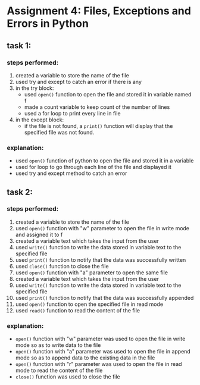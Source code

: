 # Assignment 4: Files, Exceptions and Errors in Python

## task 1:

### steps performed:
1. created a variable to store the name of the file
2. used try and except to catch an error if there is any 
3. in the try block:
    - used `open()` function to open the file and stored it in variable named f
    - made a count variable to keep count of the number of lines
    - used a for loop to print every line in file
4. in the except block:
    - if the file is not found, a `print()` function will display that the specified file was not found. 

### explanation:
- used `open()` function of python to open the file and stored it in a variable
- used for loop to go through each line of the file and displayed it 
- used try and except method to catch an error 

## task 2:

### steps performed:
1. created a variable to store the name of the file
2. used `open()` function with "w" parameter to open the file in write mode and assigned it to f
3. created a variable text which takes the input from the user 
4. used `write()` function to write the data stored in variable text to the specified file
5. used `print()` function to notify that the data was successfully written
6. used `close()` function to close the file
7. used `open()` function with "a" parameter to open the same file
8. created a variable text which takes the input from the user 
9. used `write()` function to write the data stored in variable text to the specified file
10. used `print()` function to notify that the data was successfully appended
11. used `open()` function to open the specified file in read mode
12. used `read()` function to read the content of the file

### explanation:
- `open()` function with "w" parameter was used to open the file in write mode so as to write data to the file
- `open()` function with "a" parameter was used to open the file in append mode so as to append data to the existing data in the file
- `open()` function with "r" parameter was used to open the file in read mode to read the content of the file
- `close()` function was used to close the file
